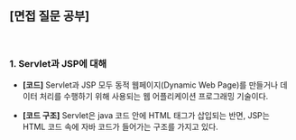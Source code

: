 
## **[면접 질문 공부]**  

<br>

### 1. Servlet과 JSP에 대해
  
- **[코드]** Servlet과 JSP 모두 동적 웹페이지(Dynamic Web Page)를 만들거나 데이터 처리를 수행하기 위해 사용되는 웹 어플리케이션 프로그래밍 기술이다. 

- **[코드 구조]** Servlet은 java 코드 안에 HTML 태그가 삽입되는 반면, JSP는 HTML 코드 속에 자바 코드가 들어가는 구조를 가지고 있다.

